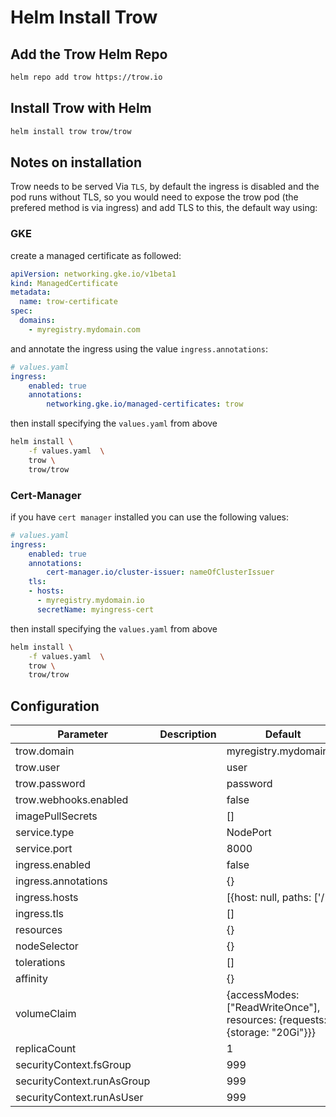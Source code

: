 # Helm Install Trow

## Add the Trow Helm Repo

```bash
helm repo add trow https://trow.io
```

## Install Trow with Helm

```bash
helm install trow trow/trow
```
## Notes on installation
Trow needs to be served Via `TLS`, by default the ingress is disabled and the pod runs without TLS, so you would need to expose the trow pod (the prefered method is via ingress) and add TLS to this, the default way using:
### GKE
create a managed certificate as followed:
```yaml
apiVersion: networking.gke.io/v1beta1
kind: ManagedCertificate
metadata:
  name: trow-certificate
spec:
  domains:
    - myregistry.mydomain.com
```

and annotate the ingress using the value `ingress.annotations`:
```yaml
# values.yaml
ingress:
    enabled: true
    annotations: 
        networking.gke.io/managed-certificates: trow
```
 then install specifying the `values.yaml` from above
```bash
helm install \
    -f values.yaml  \
    trow \
    trow/trow
```

### Cert-Manager
if you have `cert manager` installed you can use the following values:
```yaml
# values.yaml
ingress:
    enabled: true
    annotations:
        cert-manager.io/cluster-issuer: nameOfClusterIssuer
    tls: 
    - hosts:
      - myregistry.mydomain.io
      secretName: myingress-cert
```

then install specifying the `values.yaml` from above
```bash
helm install \
    -f values.yaml  \
    trow \
    trow/trow
```

## Configuration

| Parameter                  | Description | Default                                                                    |
|----------------------------|-------------|----------------------------------------------------------------------------|
| trow.domain                |             | myregistry.mydomain.io                                                     |
| trow.user                  |             | user                                                                       |
| trow.password              |             | password                                                                   |
| trow.webhooks.enabled      |             | false                                                                      |
| imagePullSecrets           |             | []                                                                         |
| service.type               |             | NodePort                                                                   |
| service.port               |             | 8000                                                                       |
| ingress.enabled            |             | false                                                                      |
| ingress.annotations        |             | {}                                                                         |
| ingress.hosts              |             | [{host: null, paths: ['/']}}                                               |
| ingress.tls                |             | []                                                                         |
| resources                  |             | {}                                                                         |
| nodeSelector               |             | {}                                                                         |
| tolerations                |             | []                                                                         |
| affinity                   |             | {}                                                                         |
| volumeClaim                |             | {accessModes: ["ReadWriteOnce"], resources: {requests: {storage: "20Gi"}}} |
| replicaCount               |             | 1                                                                          |
| securityContext.fsGroup    |             | 999                                                                        |
| securityContext.runAsGroup |             | 999                                                                        |
| securityContext.runAsUser  |             | 999                                                                        |
